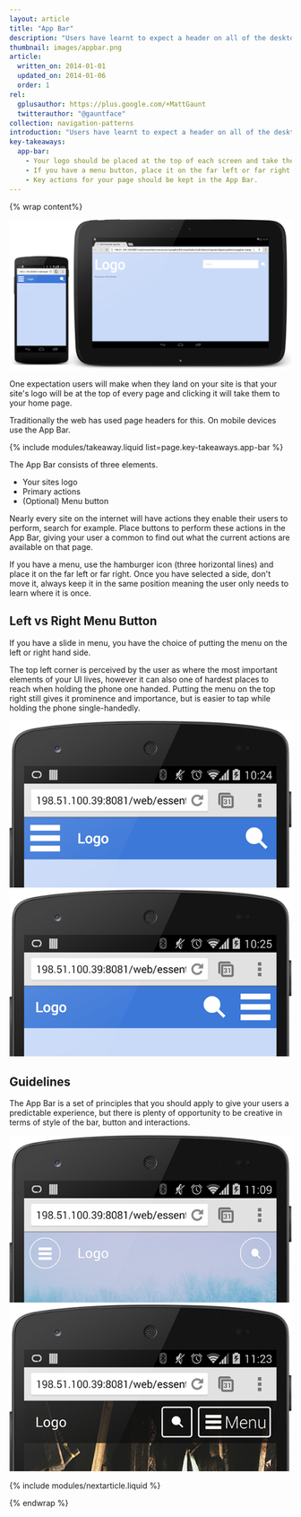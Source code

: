 ```yaml
---
layout: article
title: "App Bar"
description: "Users have learnt to expect a header on all of the desktop sites, but on mobile you should be using the App Bar."
thumbnail: images/appbar.png
article:
  written_on: 2014-01-01
  updated_on: 2014-01-06
  order: 1
rel:
  gplusauthor: https://plus.google.com/+MattGaunt
  twitterauthor: "@gauntface"
collection: navigation-patterns
introduction: "Users have learnt to expect a header on all of the desktop sites, but on mobile you should be using the App Bar."
key-takeaways:
  app-bar:
    - Your logo should be placed at the top of each screen and take the user back to your homepage.
    - If you have a menu button, place it on the far left or far right of the App Bar and keep it in the same place throughout your site.
    - Key actions for your page should be kept in the App Bar.
---
```


{% wrap content%}

<a href="{{site.fundamentals}}/resources/samples/layouts/navigation-patterns/appbar-navdrawer-sample1.html">
	<img class="g-medium--full g-wide--full" src="images/appbar.png">
</a>

<div style="clear: both;"></div>

One expectation users will make when they land on your site is that your site's logo will be at the top of every page and clicking it will take them to your home page.

Traditionally the web has used page headers for this. On mobile devices use the App Bar.

{% include modules/takeaway.liquid list=page.key-takeaways.app-bar %}

The App Bar consists of three elements.

- Your sites logo
- Primary actions
- (Optional) Menu button

Nearly every site on the internet will have actions they enable their users to perform, search for example. Place buttons to perform these actions in the App Bar, giving your user a common to find out what the current actions are available on that page.

If you have a menu, use the hamburger icon (three horizontal lines) and place it on the far left or far right. Once you have selected a side, don't move it, always keep it in the same position meaning the user only needs to learn where it is once.

## Left vs Right Menu Button

If you have a slide in menu, you have the choice of putting the menu on the left or right hand side.

The top left corner is perceived by the user as where the most important elements of your UI lives, however it can also one of  hardest places to reach when holding the phone one handed. Putting the menu on the top right still gives it prominence and importance, but is easier to tap while holding the phone single-handedly.

<a href="{{site.fundamentals}}/resources/samples/layouts/navigation-patterns/appbar-navdrawer-sample1.html">
	<img class="g--half" src="images/appbar-menu-left.png">
</a>
<a href="{{site.fundamentals}}/resources/samples/layouts/navigation-patterns/appbar-navdrawer-sample2.html">
	<img class="g--half g--last" src="images/appbar-menu-right.png">
</a>

<div style="clear: both;"></div>

## Guidelines

The App Bar is a set of principles that you should apply to give your users a predictable experience, but there is plenty of opportunity to be creative in terms of style of the bar, button and interactions.

<a href="{{site.fundamentals}}/resources/samples/layouts/navigation-patterns/appbar-navdrawer-bottombar-sample.html">
	<img class="g--half" src="images/appbar-alt-1.png">
</a>
<a href="{{site.fundamentals}}/resources/samples/layouts/navigation-patterns/appbar-navdrawer-sample.html">
	<img class="g--half g--last" src="images/appbar-alt-2.png">
</a>

<div style="clear: both;"></div>

{% include modules/nextarticle.liquid %}

{% endwrap %}
